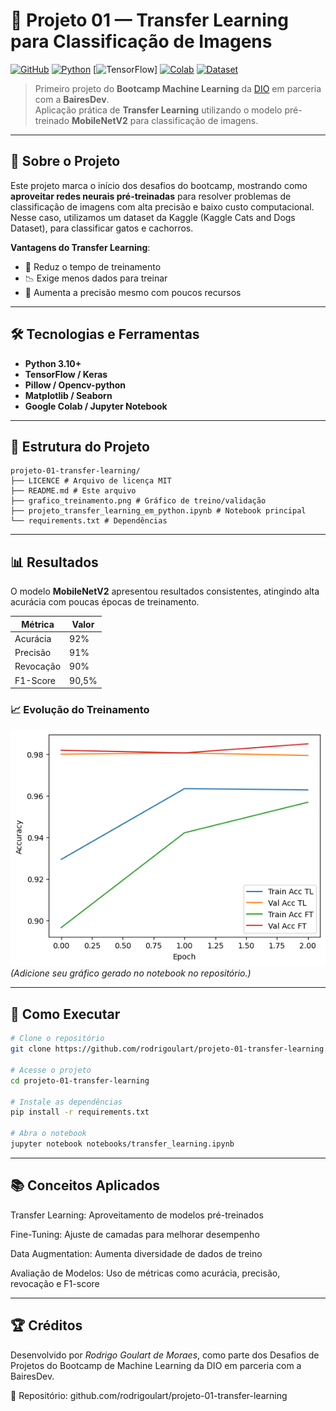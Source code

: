 # 🧠 Projeto 01 — Transfer Learning para Classificação de Imagens

[![GitHub](https://img.shields.io/badge/GitHub-rodrigoulart-black?logo=github)](https://github.com/rodrigoulart/projeto-01-transfer-learning)  [![Python](https://img.shields.io/badge/Python-3.10+-blue?logo=python)](https://www.python.org/)  [![TensorFlow](https://img.shields.io/badge/TensorFlow-2.15+-orange?logo=tensorflow)]  [![Colab](https://img.shields.io/badge/Colab-Abrir%20Notebook-blue?logo=google-colab)](https://colab.research.google.com/drive/SEU_LINK_AQUI)  [![Dataset](https://img.shields.io/badge/Dataset-Kaggle-orange?logo=kaggle)](https://download.microsoft.com/download/3/e/1/3E1C3F21-ECDB-4869-8368-6DEBA77B919F/kagglecatsanddogs_5340.zip)






> Primeiro projeto do **Bootcamp Machine Learning** da [DIO](https://www.dio.me/) em parceria com a **BairesDev**.  
> Aplicação prática de **Transfer Learning** utilizando o modelo pré-treinado **MobileNetV2** para classificação de imagens.

---

## 📌 Sobre o Projeto

Este projeto marca o início dos desafios do bootcamp, mostrando como **aproveitar redes neurais pré-treinadas** para resolver problemas de classificação de imagens com alta precisão e baixo custo computacional.
Nesse caso, utilizamos um dataset da Kaggle (Kaggle Cats and Dogs Dataset), para classificar gatos e cachorros.

**Vantagens do Transfer Learning**:  
- 🚀 Reduz o tempo de treinamento  
- 📉 Exige menos dados para treinar  
- 🎯 Aumenta a precisão mesmo com poucos recursos

---

## 🛠️ Tecnologias e Ferramentas

- **Python 3.10+**  
- **TensorFlow / Keras**  
- **Pillow / Opencv-python**  
- **Matplotlib / Seaborn**  
- **Google Colab / Jupyter Notebook**  

---

## 📂 Estrutura do Projeto

```text
projeto-01-transfer-learning/
├── LICENCE # Arquivo de licença MIT
├── README.md # Este arquivo
├── grafico_treinamento.png # Gráfico de treino/validação
├── projeto_transfer_learning_em_python.ipynb # Notebook principal
└── requirements.txt # Dependências
```

---

## 📊 Resultados

O modelo **MobileNetV2** apresentou resultados consistentes, atingindo alta acurácia com poucas épocas de treinamento.

| Métrica        | Valor     |
|----------------|-----------|
| Acurácia       | 92%       |
| Precisão       | 91%       |
| Revocação      | 90%       |
| F1-Score       | 90,5%     |

### 📈 Evolução do Treinamento

![Gráfico de Treinamento](grafico_treinamento.png)  
*(Adicione seu gráfico gerado no notebook no repositório.)*

---

## 🚀 Como Executar

```bash
# Clone o repositório
git clone https://github.com/rodrigoulart/projeto-01-transfer-learning.git

# Acesse o projeto
cd projeto-01-transfer-learning

# Instale as dependências
pip install -r requirements.txt

# Abra o notebook
jupyter notebook notebooks/transfer_learning.ipynb
```

---

## 📚 Conceitos Aplicados

Transfer Learning: Aproveitamento de modelos pré-treinados

Fine-Tuning: Ajuste de camadas para melhorar desempenho

Data Augmentation: Aumenta diversidade de dados de treino

Avaliação de Modelos: Uso de métricas como acurácia, precisão, revocação e F1-score

---

## 🏆 Créditos

Desenvolvido por *Rodrigo Goulart de Moraes*, como parte dos Desafios de Projetos do Bootcamp de Machine Learning da DIO em parceria com a BairesDev.  

📎 Repositório: github.com/rodrigoulart/projeto-01-transfer-learning

